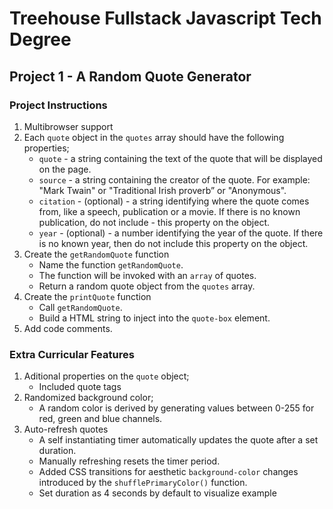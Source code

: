 # Treehouse Fullstack Javascript Tech Degree
## Project 1 - A Random Quote Generator

### Project Instructions
1. Multibrowser support
2. Each `quote` object in the `quotes` array should have the following properties;
    - `quote` - a string containing the text of the quote that will be displayed on the page.
    - `source` - a string containing the creator of the quote. For example: "Mark Twain" or "Traditional Irish proverb” or "Anonymous".
    - `citation` - (optional) - a string identifying where the quote comes from, like a speech, publication or a movie. If there is no known publication, do not include - this property on the object.
    - `year` - (optional) - a number identifying the year of the quote. If there is no known year, then do not include this property on the object.
3. Create the `getRandomQuote` function
    - Name the function `getRandomQuote`.
    - The function will be invoked with an `array` of quotes.
    - Return a random quote object from the `quotes` array.
4. Create the `printQuote` function
    - Call `getRandomQuote`.
    - Build a HTML string to inject into the `quote-box` element.
5. Add code comments.

### Extra Curricular Features
1. Aditional properties on the `quote` object;
    - Included quote tags
2. Randomized background color;
    - A random color is derived by generating values between 0-255 for red, green and blue channels.
3. Auto-refresh quotes
    - A self instantiating timer automatically updates the quote after a set duration.
    - Manually refreshing resets the timer period.
    - Added CSS transitions for aesthetic `background-color` changes introduced by the `shufflePrimaryColor()` function.
    - Set duration as 4 seconds by default to visualize example